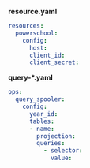 **resource.yaml**
```yaml
resources:
  powerschool:
    config:
      host: 
      client_id: 
      client_secret:
```

**query-\*.yaml**
```yaml
ops:
  query_spooler:
    config:
      year_id:
      tables:
      - name:
        projection:
        queries:
          - selector:
            value:
```
